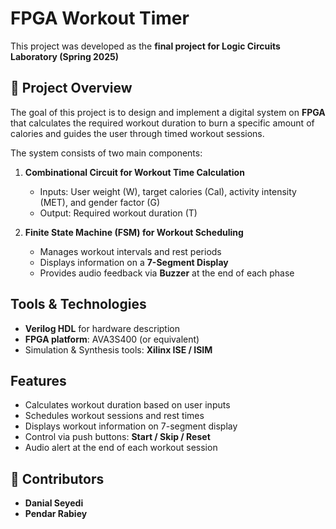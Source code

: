 # FPGA Workout Timer

This project was developed as the **final project for Logic Circuits Laboratory (Spring 2025)**

## 📌 Project Overview
The goal of this project is to design and implement a digital system on **FPGA** that calculates the required workout duration to burn a specific amount of calories and guides the user through timed workout sessions.

The system consists of two main components:

1. **Combinational Circuit for Workout Time Calculation**
   - Inputs: User weight (W), target calories (Cal), activity intensity (MET), and gender factor (G)
   - Output: Required workout duration (T)

2. **Finite State Machine (FSM) for Workout Scheduling**
   - Manages workout intervals and rest periods
   - Displays information on a **7-Segment Display**
   - Provides audio feedback via **Buzzer** at the end of each phase

## Tools & Technologies
- **Verilog HDL** for hardware description  
- **FPGA platform**: AVA3S400 (or equivalent)  
- Simulation & Synthesis tools: **Xilinx ISE / ISIM**  

## Features
- Calculates workout duration based on user inputs  
- Schedules workout sessions and rest times  
- Displays workout information on 7-segment display  
- Control via push buttons: **Start / Skip / Reset**  
- Audio alert at the end of each workout session  

## 👥 Contributors
- **Danial Seyedi**  
- **Pendar Rabiey**  
